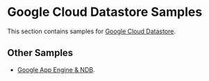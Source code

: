 # Google Cloud Datastore Samples

This section contains samples for [Google Cloud Datastore](https://cloud.google.com/datastore).

## Other Samples

* [Google App Engine & NDB](../appengine/ndb).
